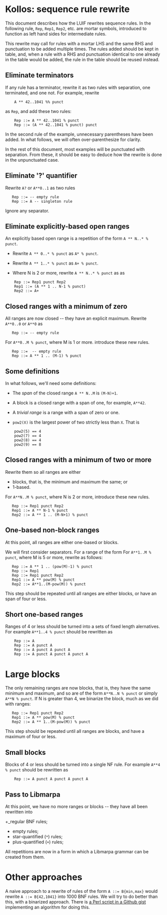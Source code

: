 # Kollos: sequence rule rewrite

This document describes how the LUIF rewrites
sequence rules.
In the following rule,
`Rep`, `Rep1`, `Rep2`, etc. are mortar symbols,
introduced to function
as left hand sides for intermediate rules.

This rewrite may call for rules with a mortar
LHS and the same
RHS and punctuation to be added
multiple times.
The rules added should be kept in table,
and, when a rule with a RHS and punctuation
identical to one already in the table would be
added,
the rule in the table should be reused instead.

## Eliminate terminators

If any rule has a terminator,
rewrite it as two rules with separation,
one terminated, and one not.
For example, rewrite
```
    A ** 42..1041 %% punct
```
as `Rep`, and add these two rules:
```
    Rep ::= A ** 42..1041 % punct
    Rep ::= (A ** 42..1041 % punct) punct
```

In the second rule of the example,
unnecessary parentheses have been added.
In what follows,
we will often over-parenthesize for clarity.

In the rest of this document, most examples
will be punctuated with separation.
From these, it should be easy to
deduce how the rewrite is done
in the unpunctuated case.

## Eliminate '?' quantifier

Rewrite `A?` or `A**0..1` as two rules
```
   Rep ::= -- empty rule
   Rep ::= A -- singleton rule
```

Ignore any separator.

## Eliminate explicitly-based open ranges

An explicitly based open range is a repetition
of the form `A ** N..* % punct`.

+ Rewrite `A ** 0..* % punct` as `A* % punct`.

+ Rewrite `A ** 1..* % punct` as `A+ % punct`.

* Where N is 2 or more,
  rewrite `A ** N..* % punct` as
  as
```
    Rep ::= Rep1 punct Rep2
    Rep1 ::= (A ** 1 .. N-1 % punct)
    Rep2 ::= A+
```

## Closed ranges with a minimum of zero

All ranges are now closed -- they have an explicit maximum.
Rewrite `A**0..0` or `A**0` as
```
   Rep ::= -- empty rule
```
For `A**0..M % punct`, where M is 1 or more.
introduce these new rules.
```
   Rep ::=  -- empty rule
   Rep ::= A ** 1 .. (M-1) % punct
```

## Some definitions

In what follows, we'll need some definitions:

+ The *span* of the closed range `A ** N..M` is `(M-N)+1`.

* A block is a closed range with a span of one, for example,
`A**42`.

* A *trivial range* is a range with a span of zero or one.

* `pow2(X)` is the largest power of two
strictly less than `X`.
That is
```
    pow2(5) == 4
    pow2(7) == 4
    pow2(8) == 4
    pow2(9) == 8
```

## Closed ranges with a minimum of two or more

Rewrite them so all ranges are either

+ blocks, that is, the minimum and maximum the same; or
+ 1-based.

For `A**N..M % punct`, where N is 2 or more,
introduce these new rules.
```
   Rep ::= Rep1 punct Rep2
   Rep1 ::= A ** N-1 % punct
   Rep2 ::= A ** 1 .. (M-N+1) % punct
```

## One-based non-block ranges

At this point,
all ranges are either one-based or blocks.

We will first consider separators.
For a range of the form
For `A**1..M % punct`, where M is 5 or more,
rewrite as follows:
```
   Rep ::= A ** 1 .. (pow(M)-1) % punct
   Rep ::= Rep1
   Rep ::= Rep1 punct Rep2
   Rep1 ::= A ** pow(M) % punct
   Rep2 ::= A**1..(M-pow(M)) % punct
```

This step should be repeated until
all ranges are either blocks,
or have an span of four or less.

## Short one-based ranges

Ranges of 4 or less should be turned
into a sets of fixed length alernatives.
For example `A**1..4 % punct` should
be rewritten as
```
    Rep ::= A
    Rep ::= A punct A
    Rep ::= A punct A punct A
    Rep ::= A punct A punct A punct A
```

# Large blocks

The only remaining ranges are now blocks,
that is,
they have the same minimum and maximum,
and so are of the form `A**N..N % punct`
or simply `A**N % punct`.
If N is greater than 4,
we binarize the block, much as we did with
ranges:
```
   Rep ::= Rep1 punct Rep2
   Rep1 ::= A ** pow(M) % punct
   Rep2 ::= A ** 1..(M-pow(M)) % punct
```

This step should be repeated until
all ranges are blocks,
and have a maximum of four or less.

## Small blocks

Blocks of 4 or less should be turned
into a single NF rule.
For example `A**4 % punct` should
be rewritten as
```
    Rep ::= A punct A punct A punct A
```

## Pass to Libmarpa

At this point, we have no more ranges or blocks --
they have all been rewritten into

+_regular BNF rules;
+ empty rules;
+ star-quantified (`*`) rules;
+ plus-quantified (`+`) rules;

All repetitions are now in
a form in which a Libmarpa grammar can
be created from them.

# Other approaches

A naive approach to
a rewrite of rules of the form `A ::= B{min,max}`
would rewrite `A ::= B{42,1041}` into
1000 BNF rules.
We will try to do better than this,
with a binarized approach.
There is
[a Perl script in a Github
gist](https://gist.github.com/jeffreykegler/2324781#file-minmax_to_bnf-pl)
implementing an algorithm for doing this.

<!---
vim: expandtab shiftwidth=4
-->
